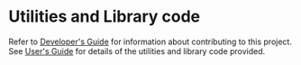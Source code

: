 # Utilities and Library code

Refer to [Developer's Guide](docs/dev-guide.md) for information about contributing to this project.
See [User's Guide](docs/user-guide.md) for details of the utilities and library code provided.

